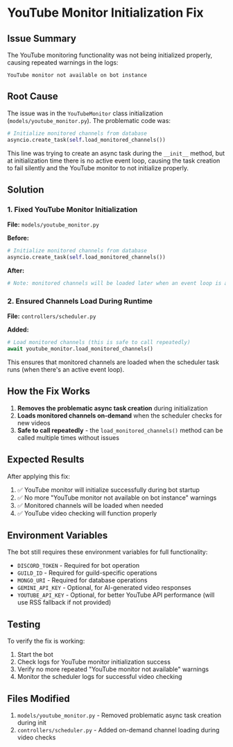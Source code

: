 # YouTube Monitor Initialization Fix

## Issue Summary

The YouTube monitoring functionality was not being initialized properly, causing repeated warnings in the logs:

```
YouTube monitor not available on bot instance
```

## Root Cause

The issue was in the `YouTubeMonitor` class initialization (`models/youtube_monitor.py`). The problematic code was:

```python
# Initialize monitored channels from database
asyncio.create_task(self.load_monitored_channels())
```

This line was trying to create an async task during the `__init__` method, but at initialization time there is no active event loop, causing the task creation to fail silently and the YouTube monitor to not initialize properly.

## Solution

### 1. Fixed YouTube Monitor Initialization

**File:** `models/youtube_monitor.py`

**Before:**
```python
# Initialize monitored channels from database
asyncio.create_task(self.load_monitored_channels())
```

**After:**
```python
# Note: monitored channels will be loaded later when an event loop is available
```

### 2. Ensured Channels Load During Runtime

**File:** `controllers/scheduler.py`

**Added:**
```python
# Load monitored channels (this is safe to call repeatedly)
await youtube_monitor.load_monitored_channels()
```

This ensures that monitored channels are loaded when the scheduler task runs (when there's an active event loop).

## How the Fix Works

1. **Removes the problematic async task creation** during initialization
2. **Loads monitored channels on-demand** when the scheduler checks for new videos
3. **Safe to call repeatedly** - the `load_monitored_channels()` method can be called multiple times without issues

## Expected Results

After applying this fix:

1. ✅ YouTube monitor will initialize successfully during bot startup
2. ✅ No more "YouTube monitor not available on bot instance" warnings
3. ✅ Monitored channels will be loaded when needed
4. ✅ YouTube video checking will function properly

## Environment Variables

The bot still requires these environment variables for full functionality:

- `DISCORD_TOKEN` - Required for bot operation
- `GUILD_ID` - Required for guild-specific operations  
- `MONGO_URI` - Required for database operations
- `GEMINI_API_KEY` - Optional, for AI-generated video responses
- `YOUTUBE_API_KEY` - Optional, for better YouTube API performance (will use RSS fallback if not provided)

## Testing

To verify the fix is working:

1. Start the bot
2. Check logs for YouTube monitor initialization success
3. Verify no more repeated "YouTube monitor not available" warnings
4. Monitor the scheduler logs for successful video checking

## Files Modified

1. `models/youtube_monitor.py` - Removed problematic async task creation during init
2. `controllers/scheduler.py` - Added on-demand channel loading during video checks